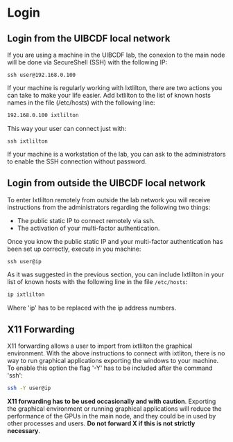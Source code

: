 # Login

## Login from the UIBCDF local network

If you are using a machine in the UIBCDF lab, the conexion to the main node will be done via SecureShell (SSH) with the following
IP:

```
ssh user@192.168.0.100
```

If your machine is regularly working with Ixtlilton, there are two actions you can take to make
your life easier. Add Ixtlilton to the list of known hosts names in the file (/etc/hosts) with the
following line:

```bash
192.168.0.100 ixtlilton
```

This way your user can connect just with:

```
ssh ixtlilton
```

If your machine is a workstation of the lab, you can ask to the administrators to enable the SSH
connection without password.

## Login from outside the UIBCDF local network

To enter Ixtlilton remotely from outside the lab network you will receive instructions from the
administrators regarding the following two things:

   - The public static IP to connect remotely via ssh.
   - The activation of your multi-factor authentication.

Once you know the public static IP and your multi-factor authentication has been set up correctly,
execute in you machine:

```
ssh user@ip
```

As it was suggested in the previous section, you can include Ixtlilton in your list of known hosts
with the following line in the file `/etc/hosts`:

```bash
ip ixtlilton
```

Where 'ip' has to be replaced with the ip address numbers.

## X11 Forwarding

X11 forwarding allows a user to import from ixtlilton the graphical environment. With the above
instructions to connect with ixtliton, there is no way to run graphical applications exporting the windows to your machine. To enable this option the flag '-Y' has to be included after the command 'ssh':

```bash
ssh -Y user@ip
```

**X11 forwarding has to be used occasionally and with caution**. Exporting the graphical environment or running
graphical applications will reduce the performance of the GPUs in the main node, and they could be
in used by other processes and users. **Do not forward X if this is not strictly necessary**.

